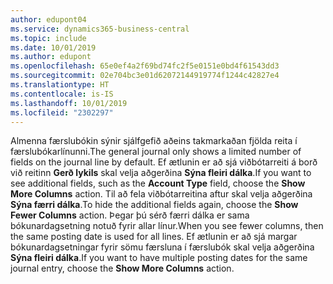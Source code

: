 ```yaml
---
author: edupont04
ms.service: dynamics365-business-central
ms.topic: include
ms.date: 10/01/2019
ms.author: edupont
ms.openlocfilehash: 65e0ef4a2f69bd74fc2f5e0151e0bd4f61543dd3
ms.sourcegitcommit: 02e704bc3e01d62072144919774f1244c42827e4
ms.translationtype: HT
ms.contentlocale: is-IS
ms.lasthandoff: 10/01/2019
ms.locfileid: "2302297"
---
```

<span data-ttu-id="a3991-101">Almenna færslubókin sýnir sjálfgefið aðeins takmarkaðan fjölda reita í færslubókarlínunni.</span><span class="sxs-lookup"><span data-stu-id="a3991-101">The general journal only shows a limited number of fields on the journal line by default.</span></span> <span data-ttu-id="a3991-102">Ef ætlunin er að sjá viðbótarreiti á borð við reitinn **Gerð lykils** skal velja aðgerðina **Sýna fleiri dálka**.</span><span class="sxs-lookup"><span data-stu-id="a3991-102">If you want to see additional fields, such as the **Account Type** field, choose the **Show More Columns** action.</span></span> <span data-ttu-id="a3991-103">Til að fela viðbótarreitina aftur skal velja aðgerðina **Sýna færri dálka**.</span><span class="sxs-lookup"><span data-stu-id="a3991-103">To hide the additional fields again, choose the **Show Fewer Columns** action.</span></span> <span data-ttu-id="a3991-104">Þegar þú sérð færri dálka er sama bókunardagsetning notuð fyrir allar línur.</span><span class="sxs-lookup"><span data-stu-id="a3991-104">When you see fewer columns, then the same posting date is used for all lines.</span></span> <span data-ttu-id="a3991-105">Ef ætlunin er að sjá margar bókunardagsetningar fyrir sömu færsluna í færslubók skal velja aðgerðina **Sýna fleiri dálka**.</span><span class="sxs-lookup"><span data-stu-id="a3991-105">If you want to have multiple posting dates for the same journal entry, choose the **Show More Columns** action.</span></span>  
